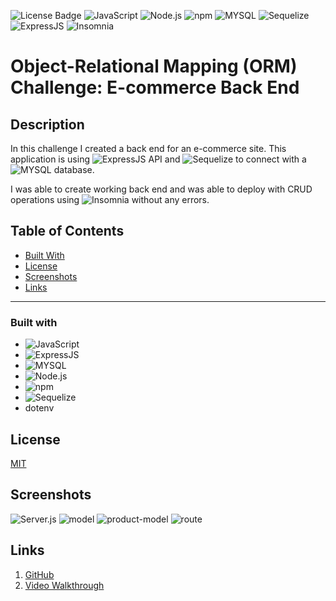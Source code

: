 ![License Badge](https://img.shields.io/badge/license-MIT-yellow.svg) ![JavaScript](https://img.shields.io/badge/JavaScript-323330?style=for-the-badge&logo=javascript&logoColor=F7DF1E) ![Node.js](https://img.shields.io/badge/Node.js-339933?style=for-the-badge&logo=nodedotjs&logoColor=white) ![npm](https://img.shields.io/badge/npm-CB3837?style=for-the-badge&logo=npm&logoColor=white) ![MYSQL](https://img.shields.io/badge/MySQL-005C84?style=for-the-badge&logo=mysql&logoColor=white) ![Sequelize](https://img.shields.io/badge/Sequelize-52B0E7?style=for-the-badge&logo=Sequelize&logoColor=white) ![ExpressJS](https://img.shields.io/badge/Express.js-000000?style=for-the-badge&logo=express&logoColor=white) ![Insomnia](https://img.shields.io/badge/Insomnia-5849be?style=for-the-badge&logo=Insomnia&logoColor=white)

# Object-Relational Mapping (ORM) Challenge: E-commerce Back End

## Description

In this challenge I created a back end for an e-commerce site. This application is using ![ExpressJS](https://img.shields.io/badge/Express.js-000000?style=for-the-badge&logo=express&logoColor=white) API and ![Sequelize](https://img.shields.io/badge/Sequelize-52B0E7?style=for-the-badge&logo=Sequelize&logoColor=white) to connect with a ![MYSQL](https://img.shields.io/badge/MySQL-005C84?style=for-the-badge&logo=mysql&logoColor=white) database. 

I was able to create working back end and was able to deploy with CRUD operations using ![Insomnia](https://img.shields.io/badge/Insomnia-5849be?style=for-the-badge&logo=Insomnia&logoColor=white) without any errors.

## Table of Contents

* [Built With](#Built-With)
* [License](#License)
* [Screenshots](#Screenshots)
* [Links](#Links)
***

  
### Built with

- ![JavaScript](https://img.shields.io/badge/JavaScript-323330?style=for-the-badge&logo=javascript&logoColor=F7DF1E)
- ![ExpressJS](https://img.shields.io/badge/Express.js-000000?style=for-the-badge&logo=express&logoColor=white) 
- ![MYSQL](https://img.shields.io/badge/MySQL-005C84?style=for-the-badge&logo=mysql&logoColor=white)
- ![Node.js](https://img.shields.io/badge/Node.js-339933?style=for-the-badge&logo=nodedotjs&logoColor=white)
- ![npm](https://img.shields.io/badge/npm-CB3837?style=for-the-badge&logo=npm&logoColor=white)
- ![Sequelize](https://img.shields.io/badge/Sequelize-52B0E7?style=for-the-badge&logo=Sequelize&logoColor=white) 
- dotenv


## License
[MIT](https://opensource.org/licenses/MIT)

## Screenshots

![Server.js](./images/server.png)
![model](./images/index-model.png)
![product-model](./images/product-model.png)
![route](./images/category-routes.png)



## Links

1. [GitHub](https://github.com/mlcundayag/easy-shop)
2. [Video Walkthrough]()


  